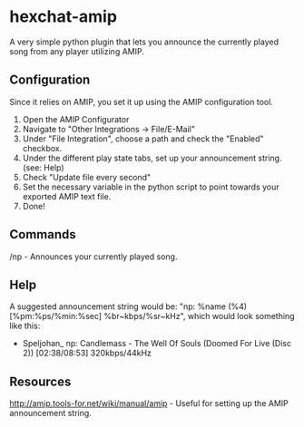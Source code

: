 hexchat-amip
============

A very simple python plugin that lets you announce the currently played song from any player utilizing AMIP.

Configuration
-------------

Since it relies on AMIP, you set it up using the AMIP configuration tool. 

1. Open the AMIP Configurator
2. Navigate to "Other Integrations -> File/E-Mail"
3. Under "File Integration", choose a path and check the "Enabled" checkbox.
4. Under the different play state tabs, set up your announcement string. (see: Help)
5. Check "Update file every second"
6. Set the necessary variable in the python script to point towards your exported AMIP text file.
7. Done!

Commands
-------------

/np - Announces your currently played song.

Help
-------------

A suggested announcement string would be: "np: %name (%4) [%pm:%ps/%min:%sec] %br~kbps/%sr~kHz", which would look something like this:
* Speljohan_ np: Candlemass - The Well Of Souls (Doomed For Live (Disc 2)) [02:38/08:53] 320kbps/44kHz

Resources
-------------

http://amip.tools-for.net/wiki/manual/amip - Useful for setting up the AMIP announcement string.
